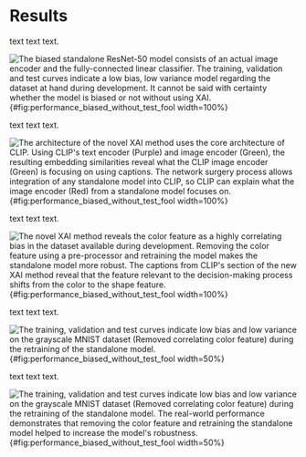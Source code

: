 # Results
text text text.

![The biased standalone ResNet-50 model consists of an actual image encoder and the fully-connected linear classifier. The training, validation and test curves indicate a low bias, low variance model regarding the dataset at hand during development. It cannot be said with certainty whether the model is biased or not without using XAI.](source/figures/abstract/abstract_1_situation.png "Architecture and training, validation and test curves of the biased standalone model."){#fig:performance_biased_without_test_fool width=100%}
 
text text text.

![The architecture of the novel XAI method uses the core architecture of CLIP. Using CLIP's text encoder (Purple) and image encoder (Green), the resulting embedding similarities reveal what the CLIP image encoder (Green) is focusing on using captions. The network surgery process allows integration of any standalone model into CLIP, so CLIP can explain what the image encoder (Red) from a standalone model focuses on.](source/figures/abstract/abstract_2_clip.png "Overview of the novel XAI method."){#fig:performance_biased_without_test_fool width=100%}

text text text.

![The novel XAI method reveals the color feature as a highly correlating bias in the dataset available during development. Removing the color feature using a pre-processor and retraining the model makes the standalone model more robust. The captions from CLIP's section of the new XAI method reveal that the feature relevant to the decision-making process shifts from the color to the shape feature.](source/figures/abstract/abstract_3_xai.png "Comparison between the standalone model with and without the use of XAI."){#fig:performance_biased_without_test_fool width=100%}

text text text.

![The training, validation and test curves indicate low bias and low variance on the grayscale MNIST dataset (Removed correlating color feature) during the retraining of the standalone model.](source/figures/performance_unbiased_without_test_fool.png "Training, validation and test curves on the grayscale MNIST dataset."){#fig:performance_biased_without_test_fool width=50%}

text text text.

![The training, validation and test curves indicate low bias and low variance on the grayscale MNIST dataset (Removed correlating color feature) during the retraining of the standalone model. The real-world performance demonstrates that removing the color feature and retraining the standalone model helped to increase the model's robustness.](source/figures/performance_unbiased_with_test_fool.png "Training, validation, test and real-world curves on the grayscale MNIST dataset."){#fig:performance_biased_without_test_fool width=50%}

